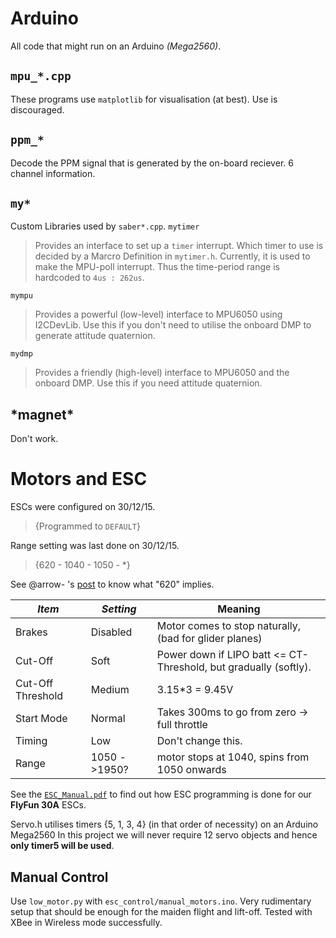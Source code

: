Arduino
=======

All code that might run on an Arduino *(Mega2560)*.

`mpu_*.cpp`
---------

These programs use `matplotlib` for visualisation (at best). Use is discouraged.

`ppm_*`
-----
Decode the PPM signal that is generated by the on-board reciever. 6 channel information.

`my*`
---

Custom Libraries used by `saber*.cpp`.
`mytimer`
> Provides an interface to set up a `timer` interrupt. Which timer to use is decided by a Marcro Definition in `mytimer.h`.
Currently, it is used to make the MPU-poll interrupt. Thus the time-period range is hardcoded to `4us : 262us`.

`mympu`
> Provides a powerful (low-level) interface to MPU6050 using I2CDevLib. Use this if you don't need to utilise the onboard DMP to generate attitude quaternion.

`mydmp`
> Provides a friendly (high-level) interface to MPU6050 and the onboard DMP. Use this if you need attitude quaternion.

\*magnet\*
---------

Don't work.

Motors and ESC
==============

ESCs were configured on        30/12/15.
> {Programmed to `DEFAULT`}

Range setting was last done on 30/12/15.
> {620 - 1040 - 1050 - *}

See @arrow- 's [post](http://www.rcgroups.com/forums/showpost.php?p=33579712&postcount=9) to know what "620" implies.

| *Item*             |   *Setting*   |                                Meaning                           |
| ------------------ | ------------- |                                -------                           |
| Brakes             | Disabled      | Motor comes to stop naturally, (bad for glider planes)           |
| Cut-Off            | Soft          | Power down if LIPO batt <= CT-Threshold, but gradually (softly). |
| Cut-Off Threshold  | Medium        | 3.15*3 = 9.45V                                                   |
| Start Mode         | Normal        | Takes 300ms to go from zero -> full throttle                     |
| Timing             | Low           | Don't change this.                                               |
| Range              | 1050 - >1950? | motor stops at 1040, spins from 1050 onwards                     |

See the [`ESC_Manual.pdf`](http://www.hobbywing.com/uploadfiles/sx/file/Manual/HW-01-V4.pdf) to find out how ESC programming is done for our **FlyFun 30A** ESCs.

Servo.h utilises timers {5, 1, 3, 4} (in that order of necessity) on an Arduino Mega2560
In this project we will never require 12 servo objects and hence **only timer5 will be used**.

Manual Control
--------------

Use `low_motor.py` with `esc_control/manual_motors.ino`. Very rudimentary setup that should be enough for the maiden flight and lift-off.
Tested with XBee in Wireless mode successfully.